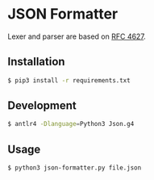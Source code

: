 # JSON Formatter
Lexer and parser are based on [RFC 4627](https://www.ietf.org/rfc/rfc4627.txt).

## Installation
``` sh
$ pip3 install -r requirements.txt
```

## Development
``` sh
$ antlr4 -Dlanguage=Python3 Json.g4
```

## Usage
``` sh
$ python3 json-formatter.py file.json
```
